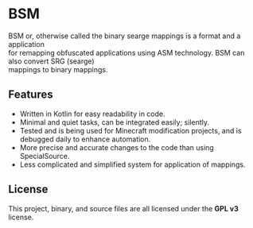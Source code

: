 # BSM
BSM or, otherwise called the binary searge mappings is a format and a application </br>
for remapping obfuscated applications using ASM technology. BSM can also convert SRG (searge) </br>
mappings to binary mappings.

## Features

- Written in Kotlin for easy readability in code.
- Minimal and quiet tasks, can be integrated easily; silently.
- Tested and is being used for Minecraft modification projects, and is debugged daily to enhance automation.
- More precise and accurate changes to the code than using SpecialSource.
- Less complicated and simplified system for application of mappings.

## License
This project, binary, and source files are all licensed under the **GPL v3** license.
